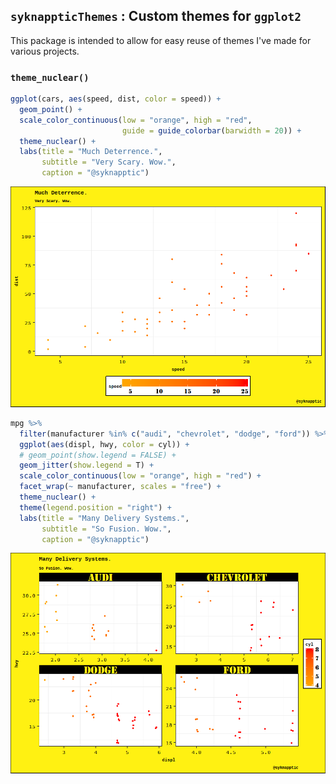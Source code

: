 
`syknappticThemes` : Custom themes for `ggplot2`
------------------------------------------------

This package is intended to allow for easy reuse of themes I've made for various projects.

### `theme_nuclear()`

``` r
ggplot(cars, aes(speed, dist, color = speed)) +
  geom_point() +
  scale_color_continuous(low = "orange", high = "red",
                         guide = guide_colorbar(barwidth = 20)) +
  theme_nuclear() +
  labs(title = "Much Deterrence.",
       subtitle = "Very Scary. Wow.",
       caption = "@syknapptic")
```

![](README_figs/README-unnamed-chunk-1-1.png)

``` r
mpg %>%
  filter(manufacturer %in% c("audi", "chevrolet", "dodge", "ford")) %>%
  ggplot(aes(displ, hwy, color = cyl)) +
  # geom_point(show.legend = FALSE) +
  geom_jitter(show.legend = T) +
  scale_color_continuous(low = "orange", high = "red") +
  facet_wrap(~ manufacturer, scales = "free") +
  theme_nuclear() +
  theme(legend.position = "right") +
  labs(title = "Many Delivery Systems.",
       subtitle = "So Fusion. Wow.",
       caption = "@syknapptic")
```

![](README_figs/README-unnamed-chunk-2-1.png)
